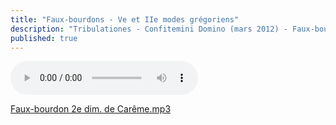 ```yaml
---
title: "Faux-bourdons - Ve et IIe modes grégoriens"
description: "Tribulationes - Confitemini Domino (mars 2012) - Faux-bourdon 2e dim. de Carême.mp3"
published: true
---
```



<audio controls preload="auto" src="/audios/2013-04-29-faux-bourdon-2e-dim-de-careme.mp3" data-artist="Graduel de Lyon (1807)" data-title="Graduel &quot;Tribulationes&quot; (Ps 24) et Trait &quot;Confitemini&quot; (Ps 105)"></audio>

[Faux-bourdon 2e dim. de Carême.mp3](/audios/2013-04-29-faux-bourdon-2e-dim-de-careme.mp3)